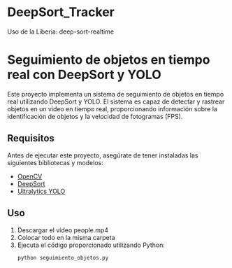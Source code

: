 # DeepSort_Tracker
Uso de la Liberia: deep-sort-realtime
# Seguimiento de objetos en tiempo real con DeepSort y YOLO

Este proyecto implementa un sistema de seguimiento de objetos en tiempo real utilizando DeepSort y YOLO. El sistema es capaz de detectar y rastrear objetos en un video en tiempo real, proporcionando información sobre la identificación de objetos y la velocidad de fotogramas (FPS).

## Requisitos

Antes de ejecutar este proyecto, asegúrate de tener instaladas las siguientes bibliotecas y modelos:

- [OpenCV](https://pypi.org/project/opencv-python/)
- [DeepSort](https://pypi.org/project/deep-sort-realtime/)
- [Ultralytics YOLO](https://pypi.org/project/ultralytics/)

## Uso

1. Descargar el video people.mp4
2. Colocar todo en la misma carpeta
3. Ejecuta el código proporcionado utilizando Python:
   ```bash
   python seguimiento_objetos.py
